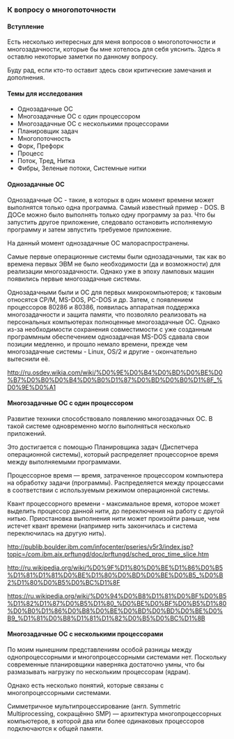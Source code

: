 ### К вопросу о многопоточности

#### Вступление

Есть несколько интересных для меня вопросов о многопоточности и многозадачности, которые бы мне хотелось для себя уяснить. Здесь я оставлю некоторые заметки по данному вопросу.

Буду рад, если кто-то оставит здесь свои критические замечания и дополнения.

#### Темы для исследования

* Однозадачные ОС
* Многозадачные ОС с один процессором
* Многозадачные ОС с несколькими процессорами
* Планировщик задач
* Многопоточность
* Форк, Префорк
* Процесс
* Поток, Тред, Нитка
* Фибры, Зеленые потоки, Системные нитки

#### Однозадачные ОС

Однозадачные ОС - такие, в которых в один момент времени может выполнятся только одна программа. Самый известный пример - DOS. В ДОСе можно было выполнять только одну программу за раз. Что бы запустить другое приложение, следовало остановить исполняемую программу и затем звпустить требуемое приложение.

На данный момент однозадачные ОС малораспространены.

Самые первые операционные системы были однозадачными, так как во времена первых ЭВМ не было необходимости (да и возможности) для реализации многозадачности. Однако уже в эпоху ламповых машин появились первые многозадачные системы.

Однозадачными были и ОС для первых микрокомпьютеров; к таковым относятся CP/M, MS-DOS, PC-DOS и др. Затем, с появлением процессоров 80286 и 80386, появилась аппаратная поддержка многозадачности и защита памяти, что позволяло реализовать на персональных компьютерах полноценные многозадачные ОС. Однако из-за необходимости сохранения совместимости с уже созданным программным обеспечением однозадачная MS-DOS сдавала свои позиции медленно, и прошло немало времени, прежде чем многозадачные системы - Linux, OS/2 и другие - окончательно вытеснили её. 

http://ru.osdev.wikia.com/wiki/%D0%9E%D0%B4%D0%BD%D0%BE%D0%B7%D0%B0%D0%B4%D0%B0%D1%87%D0%BD%D0%B0%D1%8F_%D0%9E%D0%A1

#### Многозадачные ОС с один процессором

Развитие техники способствовало появлению многозадачных ОС. В такой системе одновременно могло выполняться несколько приложений.

Это достигается с помощью Планировщика задач (Диспетчера операционной системы), который распределяет процессорное время между выполняемыми программами.

Процессорное время — время, затраченное процессором компьютера на обработку задачи (программы). Распределяется между процессами в соответствии с используемым режимом операционной системы.

Квант процессорного времени - максимальное время, которое может выделить процессор данной нити, до переключения на работу с другой нитью. Приостановка выполнения нити может произойти раньше, чем истечет квант времени (например нить закончилась и система переключилась на другую нить). 

http://publib.boulder.ibm.com/infocenter/pseries/v5r3/index.jsp?topic=/com.ibm.aix.prftungd/doc/prftungd/sched_proc_time_slice.htm

http://ru.wikipedia.org/wiki/%D0%9F%D1%80%D0%BE%D1%86%D0%B5%D1%81%D1%81%D0%BE%D1%80%D0%BD%D0%BE%D0%B5_%D0%B2%D1%80%D0%B5%D0%BC%D1%8F

https://ru.wikipedia.org/wiki/%D0%94%D0%B8%D1%81%D0%BF%D0%B5%D1%82%D1%87%D0%B5%D1%80_%D0%BE%D0%BF%D0%B5%D1%80%D0%B0%D1%86%D0%B8%D0%BE%D0%BD%D0%BD%D0%BE%D0%B9_%D1%81%D0%B8%D1%81%D1%82%D0%B5%D0%BC%D1%8B

#### Многозадачные ОС с несколькими процессорами

По моим нынешним представлениям особой разницы между однопроцессорными и многопроцессорными системами нет. Поскольку современные планировщики наверняка достаточно умны, что бы размазывать нагрузку по нескольким процессорам (ядрам).

Однако есть несколько понятий, которые связаны с многопроцессорными системами.

Симметричное мультипроцессирование (англ. Symmetric Multiprocessing, сокращённо SMP) — архитектура многопроцессорных компьютеров, в которой два или более одинаковых процессоров подключаются к общей памяти.

